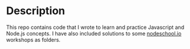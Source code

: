 # Description
This repo contains code that I wrote to learn and practice Javascript and Node.js concepts. I have also included solutions to some [nodeschool.io](https://nodeschool.io/#workshopper-list) workshops as folders.
